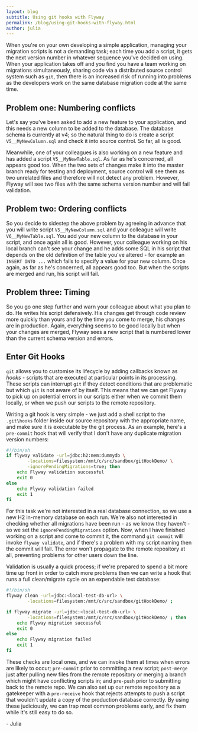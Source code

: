 ```yaml
---
layout: blog
subtitle: Using git hooks with Flyway
permalink: /blog/using-git-hooks-with-flyway.html
author: julia
---
```


When you're on your own developing a simple application, managing your migration scripts is not a demanding task; each
time you add a script, it gets the next version number in whatever sequence you've decided on using. When your
application takes off and you find you have a team working on migrations simultaneously, sharing code via a
distributed source control system such as `git`, then there is an increased risk of running into problems as the 
developers work on the same database migration code at the same time.

## Problem one: Numbering conflicts

Let's say you've been asked to add a new feature to your application, and this needs a new column to be added to the
database. The database schema is currently at v4; so the natural thing to do is create a script `V5__MyNewColumn.sql`
and check it into source control. So far, all is good.

Meanwhile, one of your colleagues is also working on a new feature and has added a script `V5__MyNewTable.sql`. As far
as he's concerned, all appears good too. When the two sets of changes make it into the master branch ready
for testing and deployment, source control will see them as two unrelated files and therefore will not detect any
problem. However, Flyway will see two files with the same schema version number and will fail validation. 

## Problem two: Ordering conflicts

So you decide to sidestep the above problem by agreeing in advance that you will write script `V5__MyNewColumn.sql` and 
your colleague
will write `V6__MyNewTable.sql`. You add your new column to the database in your script, and once again all is good. However,
your colleague working on his local branch can't see your change and he adds some SQL in his script that depends on the
old definition of the table you've altered - for example an `INSERT INTO ...` which fails to specify a value for your
new column. Once again, as far as he's concerned, all appears good too. But when the scripts are merged and run, his 
script will fail.

## Problem three: Timing

So you go one step further and warn your colleague about what you plan to do. He writes his script defensively. His 
changes get through code review more quickly than yours and by the time you come to merge, his changes are in production.
Again, everything seems to be good locally but when your changes are merged, Flyway sees a new script that is numbered
lower than the current schema version and errors.

## Enter Git Hooks

`git` allows you to customise its lifecycle by adding callbacks known as *hooks* - scripts that are executed at particular
points in its processing. These scripts can interrupt `git` if they detect conditions that are problematic but which
`git` is not aware of by itself. This means that we can get Flyway to pick up on potential errors in our scripts 
either when we commit them locally, or when we push our scripts to the remote repository.

Writing a git hook is very simple - we just add a shell script to the `.git\hooks` folder inside our source repository
with the appropriate name, and make sure it is executable by the git process. As an example, here's a `pre-commit`
hook that will verify that I don't have any duplicate migration version numbers:

```bash
#!/bin/sh
if flyway validate -url=jdbc:h2:mem:dummydb \
        -locations=filesystem:/mnt/c/src/sandbox/gitHookDemo/ \
        -ignorePendingMigrations=true; then
	echo Flyway validation successful
	exit 0
else
	echo Flyway validation failed
	exit 1
fi
```
 
For this task we're not interested in a real database connection, so we use a new H2 in-memory database on each run.
We're also not interested in checking whether all migrations have been run - as we know they haven't - so we
set the `ignorePendingMigrations` option. Now, when I have finished working on a script and come to commit it,
the command `git commit` will invoke `flyway validate`, and if there's a problem with my script naming then 
the commit will fail. The error won't propagate to the remote repository at all, preventing problems for other users
down the line.

Validation is usually a quick process; if we're prepared to spend a bit more time up front in order to catch more
problems then we can write a hook that runs a full clean/migrate cycle on an expendable test database:

```bash
#!/bin/sh
flyway clean -url=jdbc:<local-test-db-url> \
        -locations=filesystem:/mnt/c/src/sandbox/gitHookDemo/ ;

if flyway migrate -url=jdbc:<local-test-db-url> \
        -locations=filesystem:/mnt/c/src/sandbox/gitHookDemo/ ; then
  	echo Flyway migration successful
  	exit 0
else
  	echo Flyway migration failed
  	exit 1
fi
```

These checks are local ones, and we can invoke them at times when errors are likely to occur; `pre-commit` prior
to committing a new script; `post-merge` just after pulling new files from the remote repository or merging a
branch which might have conflicting scripts in; and `pre-push` prior to submitting back to the remote repo. We
can also set up our remote repository as a gatekeeper with a `pre-receive` hook that rejects attempts to push
a script that wouldn't update a copy of the production database correctly. By using these judiciously, we can
trap most common problems early, and fix them while it's still easy to do so.

\- Julia